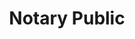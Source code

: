 ---
lang: en
slug: "/services/notary-public"
title: "Notary Public"
image: "https://i.ibb.co/1qzGf65/under-construction.png"
heading: "Under construction"
description: "This page is currently under construction. We are sorry for the inconvenience."
---